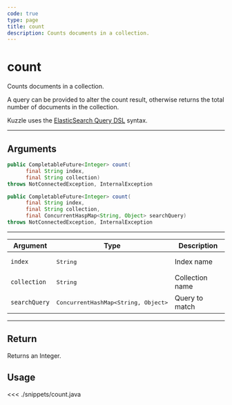 ```yaml
---
code: true
type: page
title: count
description: Counts documents in a collection.
---
```


# count

Counts documents in a collection.

A query can be provided to alter the count result, otherwise returns the total number of documents in the collection.

Kuzzle uses the [ElasticSearch Query DSL](https://www.elastic.co/guide/en/elasticsearch/reference/7.3/query-dsl.html) syntax.

---

## Arguments

```java
public CompletableFuture<Integer> count(
      final String index,
      final String collection)
throws NotConnectedException, InternalException

```

```java
public CompletableFuture<Integer> count(
      final String index,
      final String collection,
      final ConcurrentHaspMap<String, Object> searchQuery)
throws NotConnectedException, InternalException

```

---

| Argument           | Type                                         | Description     |
| ------------------ | -------------------------------------------- | --------------- |
| `index`            | <pre>String</pre>                            | Index name      |
| `collection`       | <pre>String</pre>                            | Collection name |
| `searchQuery`      | <pre>ConcurrentHashMap<String, Object></pre> | Query to match  |

---

## Return

Returns an Integer.

## Usage

<<< ./snippets/count.java
